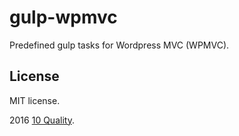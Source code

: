# gulp-wpmvc

Predefined gulp tasks for Wordpress MVC (WPMVC).

## License

MIT license.

2016 [10 Quality](http://www.10quality.com/).